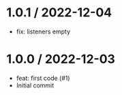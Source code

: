 
1.0.1 / 2022-12-04
==================

  * fix: listeners empty

1.0.0 / 2022-12-03
==================

  * feat: first code (#1)
  * Initial commit

